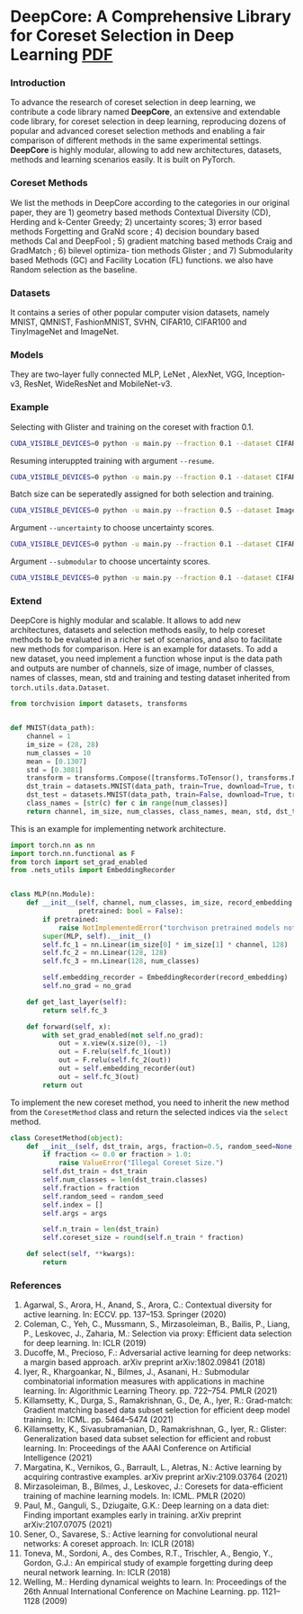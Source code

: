 # DeepCore: A Comprehensive Library for Coreset Selection in Deep Learning [PDF](https://arxiv.org/pdf/2204.08499.pdf)


### Introduction
To advance the research of coreset selection in deep learning, we contribute a code library named **DeepCore**, an extensive and extendable code library, for coreset selection in deep learning, reproducing dozens of popular and advanced coreset selection methods and enabling a fair comparison of different methods in the same experimental settings. **DeepCore** is highly modular, allowing to add new architectures, datasets, methods and learning scenarios easily. It is built on PyTorch.   

### Coreset Methods
We list the methods in DeepCore according to the categories in our original paper, they are 1) geometry based methods Contextual Diversity (CD), Herding  and k-Center Greedy; 2) uncertainty scores; 3) error based methods Forgetting  and GraNd score ; 4) decision boundary based methods Cal  and DeepFool ; 5) gradient matching based methods Craig  and GradMatch ; 6) bilevel optimiza- tion methods Glister ; and 7) Submodularity based Methods (GC) and Facility Location (FL) functions. we also have Random selection as the baseline.

### Datasets
It contains a series of other popular computer vision datasets, namely MNIST, QMNIST, FashionMNIST, SVHN, CIFAR10, CIFAR100 and TinyImageNet and ImageNet.

### Models
They are two-layer fully connected MLP, LeNet , AlexNet, VGG, Inception-v3, ResNet, WideResNet and MobileNet-v3.

### Example
Selecting with Glister and training on the coreset with fraction 0.1.
```sh
CUDA_VISIBLE_DEVICES=0 python -u main.py --fraction 0.1 --dataset CIFAR10 --data_path ~/datasets --num_exp 5 --workers 10 --optimizer SGD -se 10 --selection Glister --model InceptionV3 --lr 0.1 -sp ./result --batch 128
```

Resuming interuppted training with argument ```--resume```.
```sh
CUDA_VISIBLE_DEVICES=0 python -u main.py --fraction 0.1 --dataset CIFAR10 --data_path ~/datasets --num_exp 5 --workers 10 --optimizer SGD -se 10 --selection Glister --model InceptionV3 --lr 0.1 -sp ./result --batch 128 --resume "CIFAR10_InceptionV3_Glister_exp0_epoch200_2022-02-05 21:31:53.762903_0.1_unknown.ckpt"
```

Batch size can be seperatedly assigned for both selection and training.
```sh
CUDA_VISIBLE_DEVICES=0 python -u main.py --fraction 0.5 --dataset ImageNet --data_path ~/datasets --num_exp 5 --workers 10 --optimizer SGD -se 10 --selection Cal --model MobileNetV3Large --lr 0.1 -sp ./result -tb 256 -sb 128
```

Argument ```--uncertainty``` to choose uncertainty scores.
```sh
CUDA_VISIBLE_DEVICES=0 python -u main.py --fraction 0.1 --dataset CIFAR10 --data_path ~/datasets --num_exp 5 --workers 10 --optimizer SGD -se 10 --selection Uncertainty --model ResNet18 --lr 0.1 -sp ./result --batch 128 --uncertainty Entropy
```


Argument ```--submodular``` to choose uncertainty scores.
```sh
CUDA_VISIBLE_DEVICES=0 python -u main.py --fraction 0.1 --dataset CIFAR10 --data_path ~/datasets --num_exp 5 --workers 10 --optimizer SGD -se 10 --selection Submodular --model ResNet18 --lr 0.1 -sp ./result --batch 128 --submodular GraphCut
```

### Extend

DeepCore is highly modular and scalable. It allows to add new architectures, datasets and selection methods easily, to help coreset methods to be evaluated in a richer set of scenarios, and also to facilitate new methods for comparison. Here is an example for datasets. To add a new dataset, you need implement a function whose input is the data path and outputs are number of channels, size of image, number of classes, names of classes, mean, std and training and testing dataset inherited from ```torch.utils.data.Dataset```.


```python
from torchvision import datasets, transforms


def MNIST(data_path):
    channel = 1
    im_size = (28, 28)
    num_classes = 10
    mean = [0.1307]
    std = [0.3081]
    transform = transforms.Compose([transforms.ToTensor(), transforms.Normalize(mean=mean, std=std)])
    dst_train = datasets.MNIST(data_path, train=True, download=True, transform=transform)
    dst_test = datasets.MNIST(data_path, train=False, download=True, transform=transform)
    class_names = [str(c) for c in range(num_classes)]
    return channel, im_size, num_classes, class_names, mean, std, dst_train, dst_test
```
This is an example for implementing network architecture.
```python
import torch.nn as nn
import torch.nn.functional as F
from torch import set_grad_enabled
from .nets_utils import EmbeddingRecorder


class MLP(nn.Module):
    def __init__(self, channel, num_classes, im_size, record_embedding: bool = False, no_grad: bool = False,
                 pretrained: bool = False):
        if pretrained:
            raise NotImplementedError("torchvison pretrained models not available.")
        super(MLP, self).__init__()
        self.fc_1 = nn.Linear(im_size[0] * im_size[1] * channel, 128)
        self.fc_2 = nn.Linear(128, 128)
        self.fc_3 = nn.Linear(128, num_classes)

        self.embedding_recorder = EmbeddingRecorder(record_embedding)
        self.no_grad = no_grad

    def get_last_layer(self):
        return self.fc_3

    def forward(self, x):
        with set_grad_enabled(not self.no_grad):
            out = x.view(x.size(0), -1)
            out = F.relu(self.fc_1(out))
            out = F.relu(self.fc_2(out))
            out = self.embedding_recorder(out)
            out = self.fc_3(out)
        return out
```

To implement the new coreset method, you need to inherit the new method from the ```CoresetMethod``` class and return the selected indices via the ```select``` method.

```python
class CoresetMethod(object):
    def __init__(self, dst_train, args, fraction=0.5, random_seed=None, **kwargs):
        if fraction <= 0.0 or fraction > 1.0:
            raise ValueError("Illegal Coreset Size.")
        self.dst_train = dst_train
        self.num_classes = len(dst_train.classes)
        self.fraction = fraction
        self.random_seed = random_seed
        self.index = []
        self.args = args

        self.n_train = len(dst_train)
        self.coreset_size = round(self.n_train * fraction)

    def select(self, **kwargs):
        return
```

### References

1. Agarwal, S., Arora, H., Anand, S., Arora, C.: Contextual diversity for active learning. In: ECCV. pp. 137–153. Springer (2020)
2. Coleman, C., Yeh, C., Mussmann, S., Mirzasoleiman, B., Bailis, P., Liang, P., Leskovec, J., Zaharia, M.: Selection via proxy: Efficient data selection for deep learning. In: ICLR (2019)
3. Ducoffe, M., Precioso, F.: Adversarial active learning for deep networks: a margin based approach. arXiv preprint arXiv:1802.09841 (2018)
4. Iyer, R., Khargoankar, N., Bilmes, J., Asanani, H.: Submodular combinatorial information measures with applications in machine learning. In: Algorithmic Learning Theory. pp. 722–754. PMLR (2021)
5. Killamsetty, K., Durga, S., Ramakrishnan, G., De, A., Iyer, R.: Grad-match: Gradient matching based data subset selection for efficient deep model training. In: ICML. pp. 5464–5474 (2021)
6. Killamsetty, K., Sivasubramanian, D., Ramakrishnan, G., Iyer, R.: Glister: Generalization based data subset selection for efficient and robust learning. In: Proceedings of the AAAI Conference on Artificial Intelligence (2021)
7. Margatina, K., Vernikos, G., Barrault, L., Aletras, N.: Active learning by acquiring contrastive examples. arXiv preprint arXiv:2109.03764 (2021)
8. Mirzasoleiman, B., Bilmes, J., Leskovec, J.: Coresets for data-efficient training of machine learning models. In: ICML. PMLR (2020)
9. Paul, M., Ganguli, S., Dziugaite, G.K.: Deep learning on a data diet: Finding important examples early in training. arXiv preprint arXiv:2107.07075 (2021)
10. Sener, O., Savarese, S.: Active learning for convolutional neural networks: A coreset approach. In: ICLR (2018)
11. Toneva, M., Sordoni, A., des Combes, R.T., Trischler, A., Bengio, Y., Gordon, G.J.: An empirical study of example forgetting during deep neural network learning. In: ICLR (2018)
12. Welling, M.: Herding dynamical weights to learn. In: Proceedings of the 26th Annual International Conference on Machine Learning. pp. 1121–1128 (2009)


